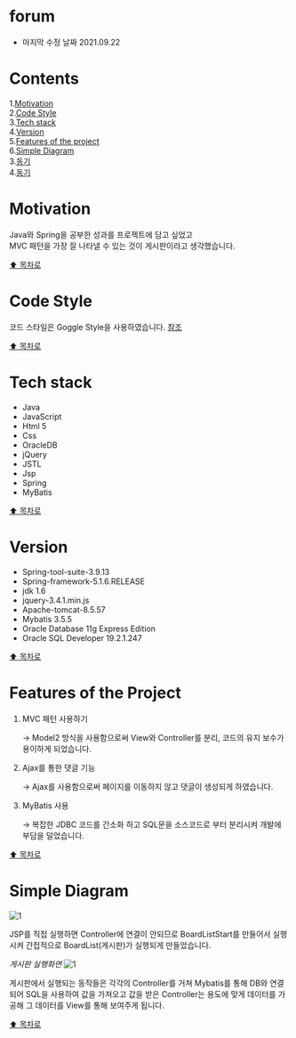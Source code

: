 # forum
 * 마지막 수정 날짜 2021.09.22

# Contents
1.[Motivation](#motivation)  
2.[Code Style](#code-style)   
3.[Tech stack](#tech-stack)  
4.[Version](#version)  
5.[Features of the project](#features-of-the-project)  
6.[Simple Diagram](#simple-diagram)   
3.[동기](#동기)    
4.[동기](#동기)

# Motivation

Java와 Spring을 공부한 성과를 프로젝트에 담고 싶었고  
MVC 패턴을 가장 잘 나타낼 수 있는 것이 게시판이라고 생각했습니다.

[:arrow_up: 목차로](#contents)


# Code Style
코드 스타일은 Goggle Style을 사용하였습니다.
[참조](https://github.com/google/styleguide/blob/gh-pages/eclipse-java-google-style.xml) 

[:arrow_up: 목차로](#contents)

# Tech stack  
   - Java
   - JavaScript
   - Html 5
   - Css
   - OracleDB
   - jQuery
   - JSTL
   - Jsp
   - Spring
   - MyBatis

[:arrow_up: 목차로](#contents)

# Version  
   - Spring-tool-suite-3.9.13
   - Spring-framework-5.1.6.RELEASE
   - jdk 1.6
   - jquery-3.4.1.min.js
   - Apache-tomcat-8.5.57
   - Mybatis 3.5.5
   - Oracle Database 11g Express Edition
   - Oracle SQL Developer 19.2.1.247  

 [:arrow_up: 목차로](#contents)

 # Features of the Project

1. MVC 패턴 사용하기

    → Model2 방식을 사용함으로써 View와 Controller를 분리,            코드의 유지 보수가 용이하게 되었습니다.

2. Ajax를 통한 댓글 기능

    → Ajax를 사용함으로써 페이지를 이동하지 않고 댓글이 생성되게 하였습니다.

3. MyBatis 사용

    →  복잡한 JDBC 코드를 간소화 하고 SQL문을 소스코드로 부터 분리시켜 개발에 부담을 덜었습니다.
    
 [:arrow_up: 목차로](#contents)
 
 # Simple Diagram

![1](https://user-images.githubusercontent.com/90139096/134316589-41f6d2b6-6130-449a-b2b8-c2fcd0fb99e1.PNG)

JSP를 직접 실행하면 Controller에 연결이 안되므로 BoardListStart를
만들어서 실행시켜 간접적으로 BoardList(게시판)가 실행되게 만들었습니다.

*게시판 실행화면*
![1](https://user-images.githubusercontent.com/90139096/134329341-f109f0e0-7926-4b99-ac6e-b5134116e362.PNG)

게시판에서 실행되는 동작들은 각각의 Controller를 거쳐 Mybatis를 
통해 DB와 연결되어 SQL을 사용하여 값을 가져오고 값을 받은 Controller는 용도에 맞게 데이터를 가공해 그 데이터를 View를 통해 보여주게 됩니다. 

[:arrow_up: 목차로](#contents)
 
